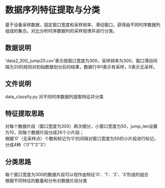 # 数据序列特征提取与分类
基于设备采样数据，固定窗口宽度和采样频率，滑动窗口，获得由不同时序数据列组成的集合。对比分析时序数据列的采样规律并进行分类。
## 数据说明
'data2_300_jump20.csv'表示按窗口宽度为300，采样频率为300，窗口滑动间隔为20的规则对初始数据划分后的结果，数据行中1表示有采样，0表示无采样。
## 文件说明
data_classify.py 对不同时序数据列提取特征并分类
## 特征提取思路
对每个数据片段（窗口宽度为300）再次细分，小窗口宽度为50，jump_len设置为10，则每个数据片段分成26个小片段；  
根据‘0’（无采样点）个数和标记为‘0’的间隔对窗口宽度为50的小片段进行标记，分成4种（‘0’‘1’‘2’‘3’）
## 分类思路
每个窗口宽度为300的数据片段可以视作由特征‘0’、‘1’、‘2’、‘3’形成的组合  
根据不同特征的数量和分布对数据片段分类
